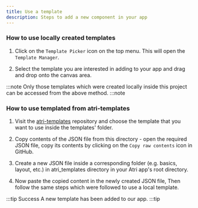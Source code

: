 ```yaml
---
title: Use a template 
description: Steps to add a new component in your app
---
```


### How to use locally created templates

1. Click on the `Template Picker` icon on the top menu. This will open the `Template Manager`. 

2. Select the template you are interested in adding to your app and drag and drop onto the canvas area. 


:::note
Only those templates which were created locally inside this project can be accessed from the above method.
:::note

### How to use templated from atri-templates

1. Visit the [atri-templates](https://github.com/Atri-Labs/atri-templates) repository and choose the template that you want to use inside the templates' folder.

2. Copy contents of the JSON file from this directory - open the required JSON file, copy its contents by clicking on the `Copy raw contents` icon in GitHub.

3. Create a new JSON file inside a corresponding folder (e.g. basics, layout, etc.) in atri_templates directory in your Atri app's root directory.

4. Now paste the copied content in the newly created JSON file, Then follow the same steps which were followed to use a local template.


:::tip Success
A new template has been added to our app. 
:::tip